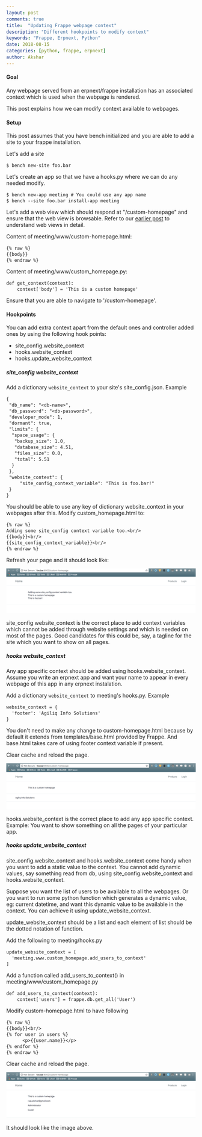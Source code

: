 ```yaml
---
layout: post
comments: true
title:  "Updating Frappe webpage context"
description: "Different hookpoints to modify context"
keywords: "Frappe, Erpnext, Python"
date: 2018-08-15
categories: [python, frappe, erpnext]
author: Akshar
---
```


#### Goal

Any webpage served from an erpnext/frappe installation has an associated context which is used when the webpage is rendered.

This post explains how we can modify context available to webpages.

#### Setup

This post assumes that you have bench initialized and you are able to add a site to your frappe installation.

Let's add a site

    $ bench new-site foo.bar

Let's create an app so that we have a hooks.py where we can do any needed modify.

    $ bench new-app meeting # You could use any app name
    $ bench --site foo.bar install-app meeting

Let's add a web view which should respond at "/custom-homepage" and ensure that the web view is browsable. Refer to our [earlier post](https://www.agiliq.com/blog/2018/07/frappe-web-pages/) to understand web views in detail.

Content of meeting/www/custom-homepage.html:

    {% raw %}
    {{body}}
    {% endraw %}

Content of meeting/www/custom_homepage.py:

    def get_context(context):
        context['body'] = 'This is a custom homepage'

Ensure that you are able to navigate to '/custom-homepage'.

#### Hookpoints

You can add extra context apart from the default ones and controller added ones by using the following hook points:

* site_config.website_context
* hooks.website_context
* hooks.update_website_context

##### site_config website_context

Add a dictionary `website_context` to your site's site_config.json. Example

    {
     "db_name": "<db-name>",
     "db_password": "<db-password>",
     "developer_mode": 1,
     "dormant": true,
     "limits": {
      "space_usage": {
       "backup_size": 1.0,
       "database_size": 4.51,
       "files_size": 0.0,
       "total": 5.51
      }
     },
     "website_context": {
         "site_config_context_variable": "This is foo.bar!"
     }
    }

You should be able to use any key of dictionary website_context in your webpages after this. Modify custom_homepage.html to:

    {% raw %}
    Adding some site_config context variable too.<br/>
    {{body}}<br/>
    {{site_config_context_variable}}<br/>
    {% endraw %}

Refresh your page and it should look like:

![](/assets/images/frappe/site-config-website-context.png)

site_config website_context is the correct place to add context variables which cannot be added through website settings and which is needed on most of the pages. Good candidates for this could be, say, a tagline for the site which you want to show on all pages.

##### hooks website_context

Any app specific context should be added using hooks.website_context. Assume you write an erpnext app and want your name to appear in every webpage of this app in any erpnext instalation.

Add a dictionary `website_context` to meeting's hooks.py. Example

    website_context = {
      'footer': 'Agiliq Info Solutions'
    }

You don't need to make any change to custom-homepage.html because by default it extends from templates/base.html provided by Frappe. And base.html takes care of using footer context variable if present.

Clear cache and reload the page.

![](/assets/images/frappe/hooks-website-context.png)

hooks.website_context is the correct place to add any app specific context. Example: You want to show something on all the pages of your particular app.

##### hooks update_website_context

site_config.website_context and hooks.website_context come handy when you want to add a static value to the context. You cannot add dynamic values, say something read from db, using site_config.website_context and hooks.website_context.

Suppose you want the list of users to be available to all the webpages. Or you want to run some python function which generates a dynamic value, eg: current datetime, and want this dynamic value to be available in the context. You can achieve it using update_website_context.

update_website_context should be a list and each element of list should be the dotted notation of function.

Add the following to meeting/hooks.py

    update_website_context = [
      'meeting.www.custom_homepage.add_users_to_context'
    ]

Add a function called add_users_to_context() in meeting/www/custom_homepage.py

    def add_users_to_context(context):
        context['users'] = frappe.db.get_all('User')

Modify custom-homepage.html to have following 

    {% raw %}
    {{body}}<br/>
    {% for user in users %}
          <p>{{user.name}}</p>
    {% endfor %}
    {% endraw %}

Clear cache and reload the page.

![](/assets/images/frappe/hooks-update-website-context.png)

It should look like the image above.
